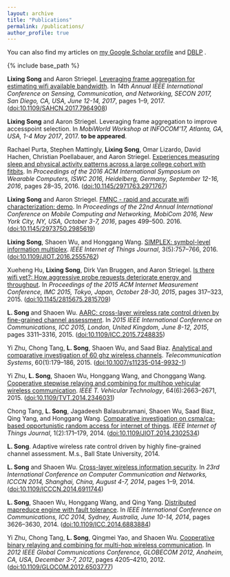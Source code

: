 ```yaml
---
layout: archive
title: "Publications"
permalink: /publications/
author_profile: true
---
```



  You can also find my articles on <u><a href="{{author.googlescholar}}">my Google Scholar profile</a></u> and <u><a href="{{author.dblp}}">DBLP</a></u> .


{% include base_path %}
<div class="bib2xhtml">

<!-- Authors: textbfLixing Song and Aaron Striegel -->

<!-- Authors: textbfLixing Song and Aaron Striegel -->
<p><a name="DBLP:conf/secon/SongS17"></a><strong><b>Lixing Song</b></strong> and
  Aaron Striegel.
<a href="https://doi.org/10.1109/SAHCN.2017.7964908">Leveraging frame
  aggregation for estimating wifi available bandwidth</a>.
In <cite>14th Annual IEEE International Conference on Sensing, Communication,
  and Networking, SECON 2017, San Diego, CA, USA, June 12-14, 2017</cite>,
  pages 1&ndash;9, 2017.
(<a href="http://dx.doi.org/10.1109/SAHCN.2017.7964908">doi:10.1109/SAHCN.2017.7964908</a>)</p>

<!-- Authors: textbfLixing Song and Aaron Striegel -->
<p><a name="infocom"></a><strong><b>Lixing Song</b></strong> and
  Aaron Striegel.
Leveraging frame aggregation to improve accesspoint selection.
In <cite>MobiWorld Workshop at INFOCOM'17, Atlanta, GA, USA, 1-4 May
  2017</cite>, 2017.
<b>to be appeared</b>.</p>

<!-- Authors: Rachael Purta and Stephen Mattingly and textbfLixing Song and
  Omar Lizardo and David Hachen and Christian Poellabauer and Aaron Striegel
  -->
<p><a name="DBLP:conf/iswc/PurtaMSLHPS16"></a>Rachael Purta, Stephen
  Mattingly, <strong><b>Lixing Song</b></strong>, Omar Lizardo,
  David Hachen, Christian Poellabauer, and
  Aaron Striegel.
<a href="http://doi.acm.org/10.1145/2971763.2971767">Experiences measuring
  sleep and physical activity patterns across a large college cohort with
  fitbits</a>.
In <cite>Proceedings of the 2016 ACM International Symposium on Wearable
  Computers, ISWC 2016, Heidelberg, Germany, September 12-16, 2016</cite>,
  pages 28&ndash;35, 2016.
(<a href="http://dx.doi.org/10.1145/2971763.2971767">doi:10.1145/2971763.2971767</a>)</p>


<!-- Authors: textbfLixing Song and Aaron Striegel -->
<p><a name="DBLP:demo/mobicom/SongS16"></a><strong><b>Lixing Song</b></strong> and
  Aaron Striegel.
<a href="http://doi.acm.org/10.1145/2973750.2985619">FMNC - rapid and
  accurate wifi characterization: demo</a>.
In <cite>Proceedings of the 22nd Annual International Conference on Mobile
  Computing and Networking, MobiCom 2016, New York City, NY, USA, October 3-7,
  2016</cite>, pages 499&ndash;500. 2016.
(<a href="http://dx.doi.org/10.1145/2973750.2985619">doi:10.1145/2973750.2985619</a>)</p>



<!-- Authors: textbfLixing Song and Shaoen Wu and Honggang Wang -->
<p><a name="DBLP:journals/iotj/SongWW16"></a><strong><b>Lixing Song</b></strong>, Shaoen
  Wu, and Honggang Wang.
<a href="http://dx.doi.org/10.1109/JIOT.2016.2555762">SIMPLEX: symbol-level
  information multiplex</a>.
<cite>IEEE Internet of Things Journal</cite>, 3(5):757&ndash;766, 2016.
(<a href="http://dx.doi.org/10.1109/JIOT.2016.2555762">doi:10.1109/JIOT.2016.2555762</a>)</p>

<!-- Authors: Xueheng Hu and textbfLixing Song and Dirk Van Bruggen and Aaron
  Striegel -->
<p><a name="DBLP:conf/imc/HuSBS15"></a>Xueheng Hu, <strong><b>Lixing
  Song</b></strong>, Dirk&nbsp;Van Bruggen, and Aaron Striegel.
<a href="http://doi.acm.org/10.1145/2815675.2815709">Is there wifi yet?: How
  aggressive probe requests deteriorate energy and throughput</a>.
In <cite>Proceedings of the 2015 ACM Internet Measurement Conference, IMC
  2015, Tokyo, Japan, October 28-30, 2015</cite>, pages 317&ndash;323, 2015.
(<a href="http://dx.doi.org/10.1145/2815675.2815709">doi:10.1145/2815675.2815709</a>)</p>

<!-- Authors: textbfL Song and Shaoen Wu -->
<p><a name="DBLP:conf/icc/SongW15"></a><b>L. Song</b> and Shaoen
  Wu.
<a href="http://dx.doi.org/10.1109/ICC.2015.7248835">AARC: cross-layer
  wireless rate control driven by fine-grained channel assessment</a>.
In <cite>2015 IEEE International Conference on Communications, ICC 2015,
  London, United Kingdom, June 8-12, 2015</cite>, pages 3311&ndash;3316, 2015.
(<a href="http://dx.doi.org/10.1109/ICC.2015.7248835">doi:10.1109/ICC.2015.7248835</a>)</p>

<!-- Authors: Yi Zhu and Chong Tang and textbfL Song and Shaoen Wu and Saad
  Biaz -->
<p><a name="DBLP:journals/telsys/Zhu0SWB15"></a>Yi&nbsp;Zhu, Chong Tang,
  <b>L. Song</b>, Shaoen Wu, and
  Saad Biaz.
<a href="http://dx.doi.org/10.1007/s11235-014-9932-1">Analytical and
  comparative investigation of 60 ghz wireless channels</a>.
<cite>Telecommunication Systems</cite>, 60(1):179&ndash;186, 2015.
(<a href="http://dx.doi.org/10.1007/s11235-014-9932-1">doi:10.1007/s11235-014-9932-1</a>)</p>

<!-- Authors: Yi Zhu and textbfL Song and Shaoen Wu and Honggang Wang and
  Chonggang Wang -->
<p><a name="DBLP:journals/tvt/ZhuSWWW15"></a>Yi&nbsp;Zhu, <b>L. Song</b>,
  Shaoen Wu, Honggang Wang, and
  Chonggang Wang.
<a href="http://dx.doi.org/10.1109/TVT.2014.2346031">Cooperative stepwise
  relaying and combining for multihop vehicular wireless communication</a>.
<cite>IEEE T. Vehicular Technology</cite>, 64(6):2663&ndash;2671, 2015.
(<a href="http://dx.doi.org/10.1109/TVT.2014.2346031">doi:10.1109/TVT.2014.2346031</a>)</p>

<!-- Authors: Chong Tang and textbfL Song and Jagadeesh Balasubramani and
  Shaoen Wu and Saad Biaz and Qing Yang and Honggang Wang -->
<p><a name="DBLP:journals/iotj/0001SBWBYW14"></a>Chong Tang, <b>L. Song</b>,
  Jagadeesh Balasubramani, Shaoen Wu,
  Saad Biaz, Qing Yang, and
  Honggang Wang.
<a href="http://dx.doi.org/10.1109/JIOT.2014.2302534">Comparative investigation
  on csma/ca-based opportunistic random access for internet of things</a>.
<cite>IEEE Internet of Things Journal</cite>, 1(2):171&ndash;179, 2014.
(<a href="http://dx.doi.org/10.1109/JIOT.2014.2302534">doi:10.1109/JIOT.2014.2302534</a>)</p>

<!-- Authors: textbfL Song -->
<p><a name="song2014adaptive"></a><b>L. Song</b>.
Adaptive wireless rate control driven by highly fine-grained channel
  assessment.
M.s., Ball State University, 2014.</p>

<!-- Authors: textbfL Song and Shaoen Wu -->
<p><a name="DBLP:conf/icccn/SongW14"></a><b>L. Song</b> and Shaoen
  Wu.
<a href="http://dx.doi.org/10.1109/ICCCN.2014.6911744">Cross-layer wireless
  information security</a>.
In <cite>23rd International Conference on Computer Communication and Networks,
  ICCCN 2014, Shanghai, China, August 4-7, 2014</cite>, pages 1&ndash;9, 2014.
(<a href="http://dx.doi.org/10.1109/ICCCN.2014.6911744">doi:10.1109/ICCCN.2014.6911744</a>)</p>

<!-- Authors: textbfL Song and Shaoen Wu and Honggang Wang and Qing Yang -->
<p><a name="DBLP:conf/icc/SongWWY14"></a><b>L. Song</b>, Shaoen Wu,
  Honggang Wang, and Qing Yang.
<a href="http://dx.doi.org/10.1109/ICC.2014.6883884">Distributed mapreduce
  engine with fault tolerance</a>.
In <cite>IEEE International Conference on Communications, ICC 2014, Sydney,
  Australia, June 10-14, 2014</cite>, pages 3626&ndash;3630, 2014.
(<a href="http://dx.doi.org/10.1109/ICC.2014.6883884">doi:10.1109/ICC.2014.6883884</a>)</p>

<!-- Authors: Yi Zhu and Chong Tang and textbfL Song and Qingmei Yao and Shaoen
  Wu -->
<p><a name="DBLP:conf/globecom/ZhuTSYW12"></a>Yi&nbsp;Zhu, Chong Tang,
  <b>L. Song</b>, Qingmei Yao, and
  Shaoen Wu.
<a href="http://dx.doi.org/10.1109/GLOCOM.2012.6503777">Cooperative binary
  relaying and combining for multi-hop wireless communication</a>.
In <cite>2012 IEEE Global Communications Conference, GLOBECOM 2012,
  Anaheim, CA, USA, December 3-7, 2012</cite>, pages 4205&ndash;4210, 2012.
(<a href="http://dx.doi.org/10.1109/GLOCOM.2012.6503777">doi:10.1109/GLOCOM.2012.6503777</a>)</p>

</div>
